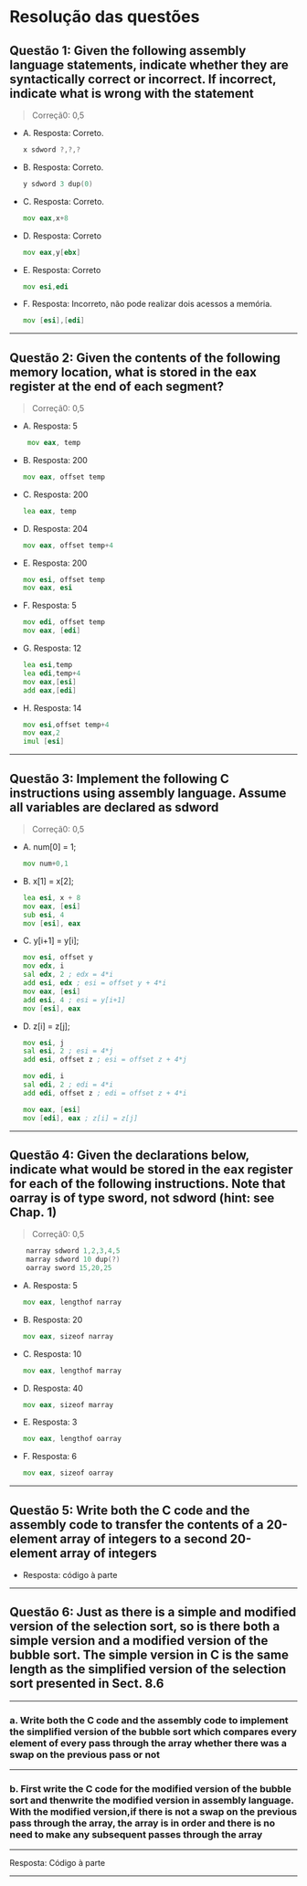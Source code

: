 # Resolução das questões

## Questão 1: Given the following assembly language statements, indicate whether they are syntactically correct or incorrect. If incorrect, indicate what is wrong with the statement

> Correçã0: 0,5

* A. Resposta: Correto.

    ```asm
    x sdword ?,?,?
    ```

* B. Resposta: Correto.

    ```asm
    y sdword 3 dup(0)
    ```

* C. Resposta: Correto.

    ```asm
    mov eax,x+8
    ```

* D. Resposta: Correto

    ```asm
    mov eax,y[ebx]
    ```

* E. Resposta: Correto

    ```asm
    mov esi,edi
    ```

* F. Resposta:  Incorreto, não pode realizar dois acessos a memória.

    ```asm
    mov [esi],[edi]
    ```

---

## Questão 2: Given the contents of the following memory location, what is stored in the eax register at the end of each segment?

> Correçã0: 0,5

* A. Resposta: 5

    ```asm
     mov eax, temp 
    ```

* B. Resposta: 200

    ```asm
    mov eax, offset temp 
    ```

* C. Resposta: 200

    ```asm
    lea eax, temp
    ```

* D. Resposta: 204

    ```asm
    mov eax, offset temp+4
    ```

* E. Resposta: 200

     ```asm
    mov esi, offset temp 
    mov eax, esi
    ```

* F. Resposta: 5

    ```asm
    mov edi, offset temp
    mov eax, [edi]
    ```

* G. Resposta: 12

    ```asm
    lea esi,temp
    lea edi,temp+4
    mov eax,[esi]
    add eax,[edi]
    ```

* H. Resposta: 14

    ```asm
    mov esi,offset temp+4
    mov eax,2
    imul [esi]
    ```

---

## Questão 3: Implement the following C instructions using assembly language. Assume all variables are declared as sdword

> Correçã0: 0,5

* A. num[0] = 1;

    ```asm
    mov num+0,1 
    ```

* B. x[1] = x[2];

    ```asm
    lea esi, x + 8
    mov eax, [esi]
    sub esi, 4
    mov [esi], eax
    ```

* C. y[i+1] = y[i];

    ```asm
    mov esi, offset y
    mov edx, i
    sal edx, 2 ; edx = 4*i
    add esi, edx ; esi = offset y + 4*i
    mov eax, [esi]
    add esi, 4 ; esi = y[i+1]
    mov [esi], eax
    ```

* D. z[i] = z[j];

    ```asm
    mov esi, j
    sal esi, 2 ; esi = 4*j
    add esi, offset z ; esi = offset z + 4*j

    mov edi, i
    sal edi, 2 ; edi = 4*i
    add edi, offset z ; edi = offset z + 4*i

    mov eax, [esi]
    mov [edi], eax ; z[i] = z[j] 
    ```

---

## Questão 4: Given the declarations below, indicate what would be stored in the eax register for each of the following instructions. Note that oarray is of type sword, not sdword (hint: see Chap. 1)

> Correçã0: 0,5

```c
    narray sdword 1,2,3,4,5
    marray sdword 10 dup(?)
    oarray sword 15,20,25
```

* A. Resposta: 5

    ```asm
    mov eax, lengthof narray
    ```

* B. Resposta: 20

    ```asm
    mov eax, sizeof narray
    ```

* C. Resposta: 10

    ```asm
    mov eax, lengthof marray
    ```

* D.  Resposta: 40

    ```asm
    mov eax, sizeof marray
    ```

* E.  Resposta: 3

    ```asm
    mov eax, lengthof oarray
    ```

* F. Resposta: 6

    ```asm
    mov eax, sizeof oarray
    ```

---

## Questão 5: Write both the C code and the assembly code to transfer the contents of a 20-element array of integers to a second 20-element array of integers

* Resposta: código à parte

---

## Questão 6: Just as there is a simple and modified version of the selection sort, so is there both a simple version and a modified version of the bubble sort. The simple version in C is the same length as the simplified version of the selection sort presented in Sect. 8.6

---

### a. Write both the C code and the assembly code to implement the simplified version of the bubble sort which compares every element of every pass through the array whether there was a swap on the previous pass or not

---

### b. First write the C code for the modified version of the bubble sort and thenwrite the modified version in assembly language. With the modified version,if there is not a swap on the previous pass through the array, the array is in order and there is no need to make any subsequent passes through the array

---

Resposta: Código à parte

---
